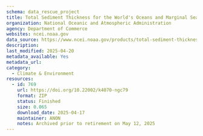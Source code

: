 ```yaml
---
schema: data_rescue_project 
title: Total Sediment Thickness for the World's Oceans and Marginal Seas
organization: National Oceanic and Atmospheric Administration
agency: Department of Commerce
websites: ncei.noaa.gov
data_source: https://www.ncei.noaa.gov/products/total-sediment-thickness-oceans-seas
description: 
last_modified: 2025-04-20
metadata_available: Yes
metadata_url: 
category:
  - Climate & Environment 
resources:
  - id: 769
    url: https://doi.org/10.22002/k4070-ngc79
    format: ZIP
    status: Finished
    size: 0.065
    download_date: 2025-04-17
    maintainer: ANON
    notes: Archived prior to retirement on May 12, 2025
---
```

